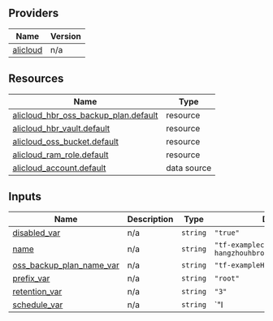 <!-- BEGIN_TF_DOCS -->
## Providers

| Name | Version |
|------|---------|
| <a name="provider_alicloud"></a> [alicloud](#provider\_alicloud) | n/a |

## Resources

| Name | Type |
|------|------|
| [alicloud_hbr_oss_backup_plan.default](https://registry.terraform.io/providers/hashicorp/alicloud/latest/docs/resources/hbr_oss_backup_plan) | resource |
| [alicloud_hbr_vault.default](https://registry.terraform.io/providers/hashicorp/alicloud/latest/docs/resources/hbr_vault) | resource |
| [alicloud_oss_bucket.default](https://registry.terraform.io/providers/hashicorp/alicloud/latest/docs/resources/oss_bucket) | resource |
| [alicloud_ram_role.default](https://registry.terraform.io/providers/hashicorp/alicloud/latest/docs/resources/ram_role) | resource |
| [alicloud_account.default](https://registry.terraform.io/providers/hashicorp/alicloud/latest/docs/data-sources/account) | data source |

## Inputs

| Name | Description | Type | Default | Required |
|------|-------------|------|---------|:--------:|
| <a name="input_disabled_var"></a> [disabled\_var](#input\_disabled\_var) | n/a | `string` | `"true"` | no |
| <a name="input_name"></a> [name](#input\_name) | n/a | `string` | `"tf-examplecn-hangzhouhbrossbackupplan49882"` | no |
| <a name="input_oss_backup_plan_name_var"></a> [oss\_backup\_plan\_name\_var](#input\_oss\_backup\_plan\_name\_var) | n/a | `string` | `"tf-exampleHbrOss3"` | no |
| <a name="input_prefix_var"></a> [prefix\_var](#input\_prefix\_var) | n/a | `string` | `"root"` | no |
| <a name="input_retention_var"></a> [retention\_var](#input\_retention\_var) | n/a | `string` | `"3"` | no |
| <a name="input_schedule_var"></a> [schedule\_var](#input\_schedule\_var) | n/a | `string` | `"I|1602673264|PT2H"` | no |
<!-- END_TF_DOCS -->    